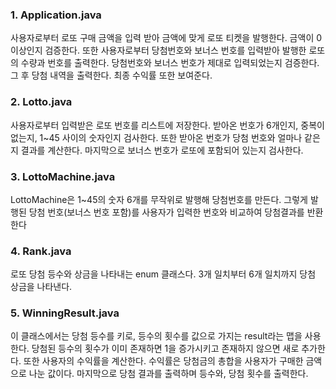 ### 1. Application.java
사용자로부터 로또 구매 금액을 입력 받아 금액에 맞게 로또 티켓을 발행한다. 
금액이 0 이상인지 검증한다. 
또한 사용자로부터 당첨번호와 보너스 번호를 입력받아 발행한 로또의 수량과 번호를 출력한다.
당첨번호와 보너스 번호가 제대로 입력되었는지 검증한다.
그 후 당첨 내역을 출력한다. 최종 수익률 또한 보여준다. 
<br>

### 2. Lotto.java
사용자로부터 입력받은 로또 번호를 리스트에 저장한다.
받아온 번호가 6개인지, 중복이 없는지, 1~45 사이의 숫자인지 검사한다.
또한 받아온 번호가 당첨 번호와 얼마나 같은지 결과를 계산한다.
마지막으로 보너스 번호가 로또에 포함되어 있는지 검사한다.
<br>

### 3. LottoMachine.java
LottoMachine은 1~45의 숫자 6개를 무작위로 발행해 당첨번호를 만든다.
그렇게 발행된 당첨 번호(보너스 번호 포함)를 사용자가 입력한 번호와 비교하여 당첨결과를 반환한다
<br>

### 4. Rank.java
로또 당첨 등수와 상금을 나타내는 enum 클래스다.
3개 일치부터 6개 일치까지 당첨 상금을 나타낸다.
<br>

### 5. WinningResult.java
이 클래스에서는 당첨 등수를 키로, 등수의 횟수를 값으로 가지는 result라는 맵을 사용한다.
당첨된 등수의 횟수가 이미 존재하면 1을 증가시키고 존재하지 않으면 새로 추가한다.
또한 사용자의 수익률을 계산한다. 
수익률은 당첨금의 총합을 사용자가 구매한 금액으로 나눈 값이다.
마지막으로 당첨 결과를 출력하며 등수와, 당첨 횟수를 출력한다.
